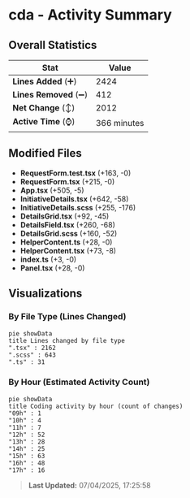 # cda - Activity Summary 

## Overall Statistics

| Stat                   | Value                                                             |
| ---------------------- | ----------------------------------------------------------------- |
| **Lines Added** (➕)   | 2424                                          |
| **Lines Removed** (➖) | 412                                        |
| **Net Change** (↕)    | 2012                |
| **Active Time** (⌚)   | 366 minutes |


## Modified Files
- **RequestForm.test.tsx** (+163, -0)
- **RequestForm.tsx** (+215, -0)
- **App.tsx** (+505, -5)
- **InitiativeDetails.tsx** (+642, -58)
- **InitiativeDetails.scss** (+255, -176)
- **DetailsGrid.tsx** (+92, -45)
- **DetailsField.tsx** (+260, -68)
- **DetailsGrid.scss** (+160, -52)
- **HelperContent.ts** (+28, -0)
- **HelperContent.tsx** (+73, -8)
- **index.ts** (+3, -0)
- **Panel.tsx** (+28, -0)

## Visualizations

### By File Type (Lines Changed)

```mermaid
pie showData
title Lines changed by file type
".tsx" : 2162
".scss" : 643
".ts" : 31
```

### By Hour (Estimated Activity Count)

```mermaid
pie showData
title Coding activity by hour (count of changes)
"09h" : 1
"10h" : 4
"11h" : 7
"12h" : 52
"13h" : 28
"14h" : 25
"15h" : 63
"16h" : 48
"17h" : 16
```


> **Last Updated:** 07/04/2025, 17:25:58